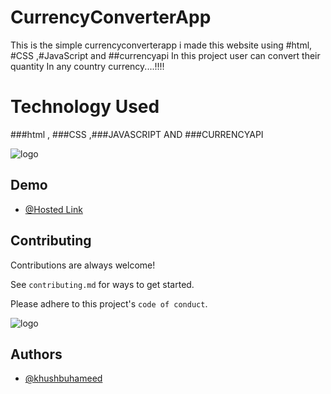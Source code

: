 

# CurrencyConverterApp
This is the simple currencyconverterapp 
i made this website using #html, #CSS ,#JavaScript and ##currencyapi
In this project user can convert their quantity In any country currency....!!!! 


# Technology Used

 ###html , ###CSS ,###JAVASCRIPT AND ###CURRENCYAPI




![logo](https://e7.pngegg.com/pngimages/251/335/png-clipart-website-development-html-cascading-style-sheets-javascript-css3-html-logo-web-design-text-thumbnail.png)


## Demo


- [@Hosted Link](https://khushbuhameed.github.io/CurrencyConverterApp/)
## Contributing

Contributions are always welcome!

See `contributing.md` for ways to get started.

Please adhere to this project's `code of conduct`.



![logo](https://cdn-icons-png.flaticon.com/512/7037/7037893.png)
## Authors

- [@khushbuhameed](https://github.com/khushbuhameed)


